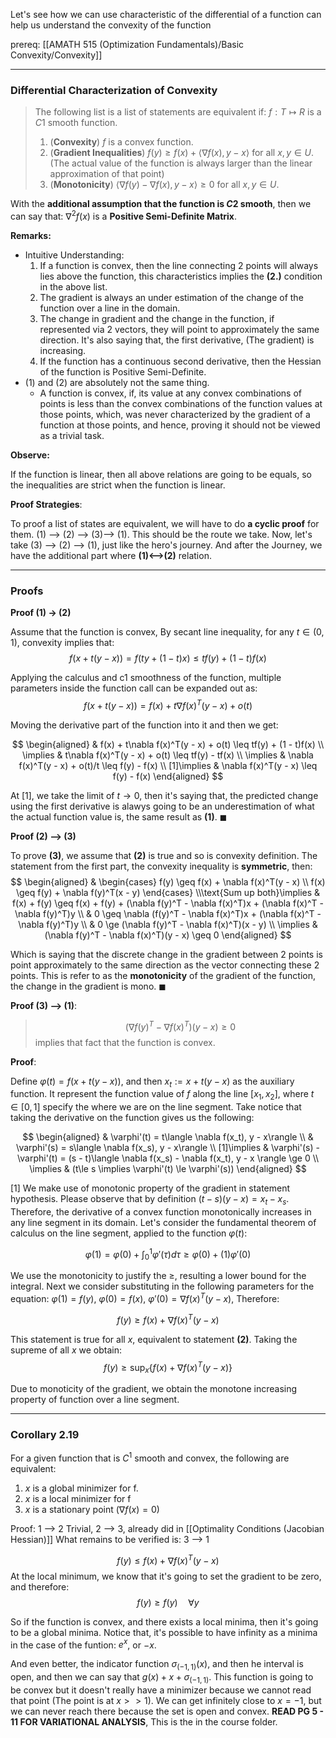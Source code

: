 Let's see how we can use characteristic of the differential of a function can help us understand the convexity of the function 

prereq: [[AMATH 515 (Optimization Fundamentals)/Basic Convexity/Convexity]]

---
### **Differential Characterization of Convexity**


> The following list is a list of statements are equivalent if: $f: T\mapsto R$ is a $C1$ smooth function. 
> 
> 1. (**Convexity**) $f$ is a convex function. 
> 2. (**Gradient Inequalities**) $f(y)\geq f(x) + \langle \nabla f(x), y - x\rangle$ for all $x, y\in U$. (The actual value of the function is always larger than the linear approximation of that point)
> 3. (**Monotonicity**) $\langle \nabla f(y) - \nabla f(x), y - x\rangle \geq 0$ for all $x, y\in U$.

With the **additional assumption that the function is $C2$ smooth**, then we can say that: $\nabla^2 f(x)$ is a **Positive Semi-Definite Matrix**. 

**Remarks:**
* Intuitive Understanding:
	1. If a function is convex, then the line connecting 2 points will always lies above the function, this characteristics implies the **(2.)** condition in the above list. 
	2. The gradient is always an under estimation of the change of the function over a line in the domain. 
	3. The change in gradient and the change in the function, if represented via 2 vectors, they will point to approximately the same direction. It's also saying that, the first derivative, (The gradient) is increasing. 
	4. If the function has a continuous second derivative, then the Hessian of the function is Positive Semi-Definite. 
* (1) and (2) are absolutely not the same thing. 
	* A function is convex, if, its value at any convex combinations of points is less than the convex combinations of the function values at those points, which, was never characterized by the gradient of a function at those points, and hence, proving it should not be viewed as a trivial task. 

**Observe:**

If the function is linear, then all above relations are going to be equals, so the inequalities are strict when the function is linear.

**Proof Strategies**:

To proof a list of states are equivalent, we will have to do **a cyclic proof** for them. (1) --> (2) --> (3)--> (1). This should be the route we take. Now, let's take (3) --> (2) --> (1), just like the hero's journey. And after the Journey, we have the additional part where **(1)<-->(2)** relation. 

---
### **Proofs**
**Proof (1) -> (2)**

Assume that the function is convex, By secant line inequality, for any $t\in (0, 1)$, convexity implies that: 
$$
f(x + t(y - x)) = f(ty + (1 - t)x) \leq tf(y) + (1 - t)f(x)
$$

Applying the calculus and c1 smoothness of the function, multiple parameters inside the function call can be expanded out as:  
$$
f(x + t(y - x)) = f(x) + t\nabla f(x)^T(y - x) + o(t)
$$

Moving the derivative part of the function into it and then we get: 

$$
\begin{aligned}
	& f(x) + t\nabla f(x)^T(y - x) + o(t) \leq tf(y) + (1 - t)f(x)
	\\
	\implies &
	t\nabla f(x)^T(y - x) + o(t) \leq tf(y) - tf(x)
	\\
	\implies & 
	\nabla f(x)^T(y - x) + o(t)/t \leq f(y) - f(x)
	\\
	[1]\implies &
	\nabla f(x)^T(y - x) \leq f(y) - f(x)
\end{aligned}
$$

At \[1\], we take the limit of $t\rightarrow 0$, then it's saying that, the predicted change using the first derivative is alawys going to be an underestimation of what the actual function value is, the same result as **(1)**. $\blacksquare$

**Proof (2) --> (3)**

To prove **(3)**, we assume that **(2)** is true and so is convexity definition. The statement from the first part, the convexity inequality is **symmetric**, then: 
$$
\begin{aligned}
	& 
	\begin{cases}
		f(y) \geq f(x) + \nabla f(x)^T(y - x)
		\\
		f(x) \geq f(y) + \nabla f(y)^T(x - y)	
	\end{cases}
	\\\text{Sum up both}\implies
	& f(x) + f(y) \geq f(x) + f(y) + (\nabla f(y)^T - \nabla f(x)^T)x + (\nabla f(x)^T - \nabla f(y)^T)y	
	\\
	& 0 \geq  \nabla (f(y)^T - \nabla f(x)^T)x + (\nabla f(x)^T - \nabla f(y)^T)y
	\\
	& 0 \ge (\nabla f(y)^T - \nabla f(x)^T)(x - y)
	\\
	\implies & 
	(\nabla f(y)^T - \nabla f(x)^T)(y - x) \geq 0
\end{aligned}
$$

Which is saying that the discrete change in the gradient between 2 points is point approximately to the same direction as the vector connecting these 2 points. This is refer to as the **monotonicity** of the gradient of the function, the change in the gradient is mono. 
$\blacksquare$

**Proof (3) --> (1)**: 
> $$(\nabla f(y)^T - \nabla f(x)^T)(y - x) \geq 0$$ 
> implies that fact that the function is convex. 

**Proof**:

Define $\varphi (t) = f(x + t(y - x))$, and then $x_t := x + t(y - x)$ as the auxiliary function. It represent the function value of $f$ along the line $[x_1, x_2]$, where $t\in [0, 1]$ specify the where we are on the line segment. Take notice that taking the derivative on the function gives us the following: 

$$
\begin{aligned}
	& \varphi'(t) = t\langle \nabla f(x_t), y - x\rangle
	\\
	& \varphi'(s) = s\langle \nabla f(x_s), y - x\rangle
	\\
	[1]\implies &
	\varphi'(s) - \varphi'(t) = (s - t)\langle \nabla f(x_s) - \nabla f(x_t), y - x \rangle \ge 0 
	\\
	\implies & 
	(t\le s \implies \varphi'(t) \le \varphi'(s))
\end{aligned}
$$

\[1\] We make use of monotonic property of the gradient in statement hypothesis. Please observe that by definition $(t - s)(y - x) = x_t - x_s$. Therefore, the derivative of a convex function monotonically increases in any line segment in its domain. Let's consider the fundamental theorem of calculus on the line segment, applied to the function $\varphi (t)$: 

$$
\varphi(1) = \varphi(0) + \int_0^1 \varphi'(\tau)d\tau \ge \varphi(0) + (1)\varphi'(0)
$$

We use the monotonicity to justify the $\ge$, resulting a lower bound for the integral. Next we consider substituting in the following parameters for the equation: $\varphi(1) = f(y)$, $\varphi (0) = f(x)$, $\varphi'(0) = \nabla f(x)^T (y - x)$, 
Therefore: 

$$
f(y) \ge f(x) + \nabla f(x)^T(y - x)
$$

This statement is true for all $x$, equivalent to statement **(2)**. Taking the supreme of all $x$ we obtain:
$$
f(y) \ge \sup_x\{ f(x) + \nabla f(x)^T(y - x)\}
$$

Due to monoticity of the gradient, we obtain the monotone increasing property of function over a line segment.

---
### **Corollary 2.19**

For a given function that is $C^1$ smooth and convex, the following are equivalent: 
1. $x$ is a global minimizer for f. 
2. $x$ is a local minimizer for f
3. $x$ is a stationary point ($\nabla f(x) = 0$)

Proof: 1 --> 2 Trivial, 2 --> 3, already did in [[Optimality Conditions (Jacobian Hessian)]] 
What remains to be verified is: 3 --> 1 

$$
f(y) \le f(x) + \nabla f(x)^T(y - x)
$$
At the local minimum, we know that it's going to set the gradient to be zero, and therefore: 
$$
f(y) \ge f(y) \quad \forall y
$$

So if the function is convex, and there exists a local minima, then it's going to be a global minima. Notice that, it's possible to have infinity as a minima in the case of the funtion: $e^x$, or $-x$. 

And even better, the indicator function $\sigma_{(-1, 1)}(x)$, and then he interval is open, and then we can say that $g(x) + x + \sigma_{(-1, 1)}$. This function is going to be convex but it doesn't really have a minimizer because we cannot read that point (The point is at $x >> 1$).  We can get infinitely close to $x = -1$, but we can never reach there because the set is open and convex. **READ PG 5 - 11 FOR VARIATIONAL ANALYSIS**, This is the in the course folder. 
